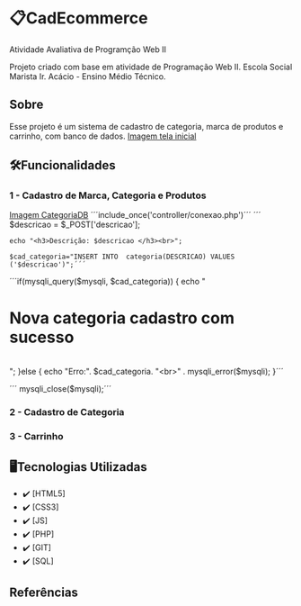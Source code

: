 # 📋CadEcommerce
 Atividade Avaliativa de Programção Web II


Projeto criado com base em atividade de Programação Web II. Escola Social Marista Ir. Acácio - Ensino Médio Técnico.


## Sobre
Esse projeto é um sistema de cadastro de categoria, marca de produtos e carrinho, com banco de dados.
[Imagem tela inicial](doc/inicial.png)


## 🛠️Funcionalidades

### 1 - Cadastro de Marca, Categoria e Produtos
[Imagem CategoriaDB](doc/categoriaBD.png)
´´´include_once('controller/conexao.php')´´´
´´´ $descricao = $_POST['descricao'];

    echo "<h3>Descrição: $descricao </h3><br>";

    $cad_categoria="INSERT INTO  categoria(DESCRICAO) VALUES ('$descricao')";´´´

´´´if(mysqli_query($mysqli, $cad_categoria)) {
        echo "<h1>Nova categoria cadastro com sucesso</h1><br>";
    }else {
        echo "Erro:". $cad_categoria. "<br>" . mysqli_error($mysqli);
    }´´´

´´´ mysqli_close($mysqli);´´´

### 2 - Cadastro de Categoria

### 3 - Carrinho


## 🖥Tecnologias Utilizadas
- :heavy_check_mark: [HTML5]
- :heavy_check_mark: [CSS3]
- :heavy_check_mark: [JS]
- :heavy_check_mark: [PHP]
- :heavy_check_mark: [GIT]
- :heavy_check_mark: [SQL]


## Referências

